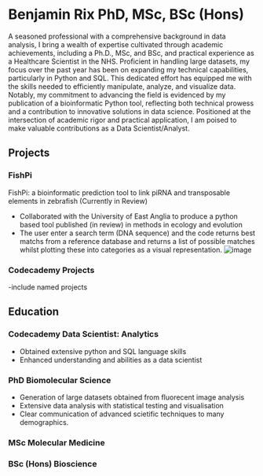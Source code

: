# Benjamin Rix PhD, MSc, BSc (Hons)
A seasoned professional with a comprehensive background in data analysis, I bring a wealth of expertise cultivated through academic achievements, including a Ph.D., MSc, and BSc, and practical experience as a Healthcare Scientist in the NHS. Proficient in handling large datasets, my focus over the past year has been on expanding my technical capabilities, particularly in Python and SQL. This dedicated effort has equipped me with the skills needed to efficiently manipulate, analyze, and visualize data. Notably, my commitment to advancing the field is evidenced by my publication of a bioinformatic Python tool, reflecting both technical prowess and a contribution to innovative solutions in data science. Positioned at the intersection of academic rigor and practical application, I am poised to make valuable contributions as a Data Scientist/Analyst.

## Projects

### FishPi
FishPi: a bioinformatic prediction tool to link piRNA and transposable elements in zebrafish (Currently in Review)
- Collaborated with the University of East Anglia to produce a python based tool published (in review) in methods in ecology and evolution
- The user enter a search term (DNA sequence) and the code returns best matchs from a reference database and returns a list of possible matches whilst plotting these into categories as a visual representation.
![image](https://github.com/Ben-Rix/Ben-Rix.github.io/assets/150383184/59297007-0116-455b-85fe-2b294487852a)

### Codecademy Projects
-include named projects

## Education

### Codecademy Data Scientist: Analytics
- Obtained extensive python and SQL language skills
- Enhanced understanding and abilities as a data scientist
### PhD Biomolecular Science
- Generation of large datasets obtained from fluorecent image analysis
- Extensive data analysis with statistical testing and visualisation
- Clear communication of advanced scietific techniques to many demographics.

### MSc Molecular Medicine
### BSc (Hons) Bioscience

 
